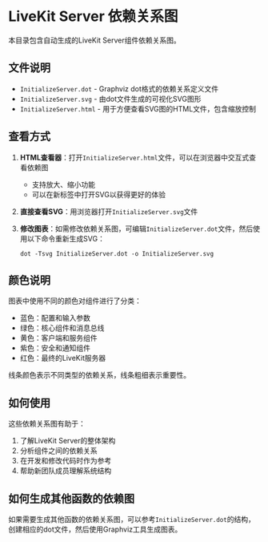 # LiveKit Server 依赖关系图

本目录包含自动生成的LiveKit Server组件依赖关系图。

## 文件说明

- `InitializeServer.dot` - Graphviz dot格式的依赖关系定义文件
- `InitializeServer.svg` - 由dot文件生成的可视化SVG图形
- `InitializeServer.html` - 用于方便查看SVG图的HTML文件，包含缩放控制

## 查看方式

1. **HTML查看器**：打开`InitializeServer.html`文件，可以在浏览器中交互式查看依赖图
   - 支持放大、缩小功能
   - 可以在新标签中打开SVG以获得更好的体验

2. **直接查看SVG**：用浏览器打开`InitializeServer.svg`文件

3. **修改图表**：如需修改依赖关系图，可编辑`InitializeServer.dot`文件，然后使用以下命令重新生成SVG：
   ```
   dot -Tsvg InitializeServer.dot -o InitializeServer.svg
   ```

## 颜色说明

图表中使用不同的颜色对组件进行了分类：

- 蓝色：配置和输入参数
- 绿色：核心组件和消息总线
- 黄色：客户端和服务组件
- 紫色：安全和通知组件
- 红色：最终的LiveKit服务器

线条颜色表示不同类型的依赖关系，线条粗细表示重要性。

## 如何使用

这些依赖关系图有助于：

1. 了解LiveKit Server的整体架构
2. 分析组件之间的依赖关系
3. 在开发和修改代码时作为参考
4. 帮助新团队成员理解系统结构

## 如何生成其他函数的依赖图

如果需要生成其他函数的依赖关系图，可以参考`InitializeServer.dot`的结构，创建相应的dot文件，然后使用Graphviz工具生成图表。 